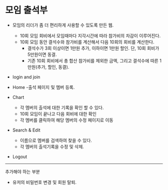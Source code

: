 # 모임 출석부
- 모임의 리더가 좀 더 편리하게 사용할 수 있도록 만든 웹.
  - 10회 모임 회비에서 모임때마다 지각시간에 따라 참가비의 차감이 이루어진다.
  - 10회 모임 동안 결석수와 참가비를 계산해서 다음 10회의 회비를 계산한다. 
    - 결석수가 3회 이상이면 1만원 추가, 이하이면 1만원 할인. 단, 10회 회비가 5만원이면 동결. 
    - 기존 10회 회비에서 총 합산 참가비를 제외한 금액, 그리고 결석수에 따른 1만원(추가, 할인, 동결). 


- login and join

- Home
  -출석 페이지 및 멤버 등록.
  
- Chart
  - 각 멤버의 출석에 대한 기록을 확인 할 수 있다.
  - 10회 모임이 끝나고 다음 회비에 대한 확인
  - 각 멤버를 클릭하여 해당 멤버의 수정 페이지로 이동

- Search & Edit
  - 이름으로 멤버를 검색하여 찾을 수 있다. 
  - 각 멤버의 출석기록을 수정 및 삭제.
  
- Logout


-------------------------------------------
추가해야 하는 부분
- 유저의 비밀번호 변경 및 회원 탈퇴.


